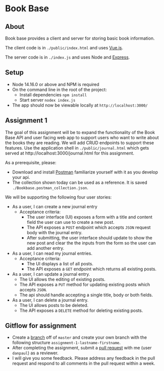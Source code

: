 # Book Base

## About

Book base provides a client and server for storing basic book information.

The client code is in `./public/index.html` and uses [Vue.js](https://vuejs.org/v2/guide/).

The server code is in `./index.js` and uses Node and [Express](https://expressjs.com/en/guide/routing.html).

## Setup

- Node 14.16.0 or above and NPM is required
- On the command line in the root of the project:
  - Install dependencies `npm install`
  - Start server `nodex index.js`
- The app should now be viewable locally at `http://localhost:3000/`

## Assignment 1

The goal of this assignment will be to expand the functionality of the Book Base API and user facing web app to support users who want to write about the books they are reading. We will add CRUD endpoints to support these features. Use the application shell in `./public/journal.html` which gets served at http://localhost:3000/journal.html for this assignment.

As a prerequisite, please:

- Download and install [Postman](https://www.postman.com/downloads/) familiarize yourself with it as you develop your api.
- The collection shown today can be used as a reference. It is saved `./Bookbase.postman_collection.json`.

We will be supporting the following four user stories:

- As a user, I can create a new journal entry
  - Acceptance criteria:
    - The user interface (UI) exposes a form with a title and content field the user can use to create a new post.
    - The API exposes a `POST` endpoint which accepts `JSON` request body with the journal entry.
    - After submitting, the user interface should update to show the new post and clear the the inputs from the form so the user can add another entry.
- As a user, I can read my journal entries.
  - Acceptance criteria:
    - The UI displays a list of all posts.
    - The API exposes a `GET` endpoint which returns all existing posts.
- As a user, I can update a journal entry.
  - The UI allows the editing of existing posts.
  - The API exposes a `PUT` method for updating existing posts which accepts `JSON`.
  - The api should handle accepting a single title, body or both fields.
- As a user, I can delete a journal entry.
  - The UI allows posts to be deleted.
  - The API exposes a `DELETE` method for deleting existing posts.

## Gitflow for assignment

- Create a [branch](https://git-scm.com/docs/git-branch) off of `master` and create your own branch with the following structure `assignment-1-lastname-firstname`.
- After completing the assignment, submit a [pull request](https://docs.github.com/en/github/collaborating-with-issues-and-pull-requests/about-pull-requests) with me (user `danpaul`) as a reviewer.
- I will give you some feedback. Please address any feedback in the pull request and respond to all comments in the pull request within a week.
